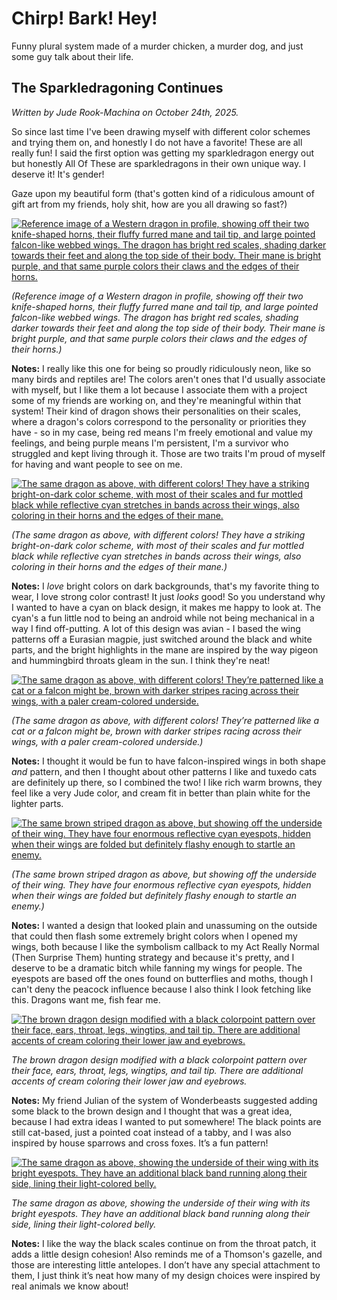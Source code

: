 # Chirp! Bark! Hey!

Funny plural system made of a murder chicken, a murder dog, and just some guy talk about their life.
    
## The Sparkledragoning Continues

<p><i>Written by Jude Rook-Machina on October 24th, 2025.</i></p>

<p>So since last time I've been drawing myself with different color schemes and trying them on, and honestly I do not have a favorite! These are all really fun! I said the first option was getting my sparkledragon energy out but honestly All Of These are sparkledragons in their own unique way. I deserve it! It's gender!</p>

<p>Gaze upon my beautiful form (that's gotten kind of a ridiculous amount of gift art from my friends, holy shit, how are you all drawing so fast?)</p>

<a href="https://ibb.co/FLF0N83D"><img src="https://i.ibb.co/VcsQrM9q/jude-dragon-1.png" alt="Reference image of a Western dragon in profile, showing off their two knife-shaped horns, their fluffy furred mane and tail tip, and large pointed falcon-like webbed wings. The dragon has bright red scales, shading darker towards their feet and along the top side of their body. Their mane is bright purple, and that same purple colors their claws and the edges of their horns." border="0"></a>
<p><i>(Reference image of a Western dragon in profile, showing off their two knife-shaped horns, their fluffy furred mane and tail tip, and large pointed falcon-like webbed wings. The dragon has bright red scales, shading darker towards their feet and along the top side of their body. Their mane is bright purple, and that same purple colors their claws and the edges of their horns.)</i></p>

<p><strong>Notes:</strong> I really like this one for being so proudly ridiculously neon, like so many birds and reptiles are! The colors aren't ones that I'd usually associate with myself, but I like them a lot because I associate them with a project some of my friends are working on, and they're meaningful within that system! Their kind of dragon shows their personalities on their scales, where a dragon's colors correspond to the personality or priorities they have - so in my case, being red means I'm freely emotional and value my feelings, and being purple means I'm persistent, I'm a survivor who struggled and kept living through it. Those are two traits I'm proud of myself for having and want people to see on me.</p>

<a href="https://ibb.co/pqf3gX0"><img src="https://i.ibb.co/4k8jcNm/jude-dragon-2.png" alt="The same dragon as above, with different colors! They have a striking bright-on-dark color scheme, with most of their scales and fur mottled black while reflective cyan stretches in bands across their wings, also coloring in their horns and the edges of their mane." border="0"></a>
<p><i>(The same dragon as above, with different colors! They have a striking bright-on-dark color scheme, with most of their scales and fur mottled black while reflective cyan stretches in bands across their wings, also coloring in their horns and the edges of their mane.)</i></p>

<p><strong>Notes:</strong> I <em>love</em> bright colors on dark backgrounds, that&#39;s my favorite thing to wear, I love strong color contrast! It just <em>looks</em> good! So you understand why I wanted to have a cyan on black design, it makes me happy to look at. The cyan&#39;s a fun little nod to being an android while not being mechanical in a way I find off-putting. A lot of this design was avian - I based the wing patterns off a Eurasian magpie, just switched around the black and white parts, and the bright highlights in the mane are inspired by the way pigeon and hummingbird throats gleam in the sun. I think they&#39;re neat!</p>

<a href="https://ibb.co/23rg5HJM"><img src="https://i.ibb.co/TMGmrdy0/jude-dragon-3a.png" alt="The same dragon as above, with different colors! They’re patterned like a cat or a falcon might be, brown with darker stripes racing across their wings, with a paler cream-colored underside." border="0"></a>
<p><i>(The same dragon as above, with different colors! They’re patterned like a cat or a falcon might be, brown with darker stripes racing across their wings, with a paler cream-colored underside.)</i></p>

<p><strong>Notes:</strong> I thought it would be fun to have falcon-inspired wings in both shape <em>and</em> pattern, and then I thought about other patterns I like and tuxedo cats are definitely up there, so I combined the two! I like rich warm browns, they feel like a very Jude color, and cream fit in better than plain white for the lighter parts.</p>

<a href="https://ibb.co/p62ptcc2"><img src="https://i.ibb.co/20qBDxxq/jude-dragon-3b.png" alt="The same brown striped dragon as above, but showing off the underside of their wing. They have four enormous reflective cyan eyespots, hidden when their wings are folded but definitely flashy enough to startle an enemy." border="0"></a>
<p><i>(The same brown striped dragon as above, but showing off the underside of their wing. They have four enormous reflective cyan eyespots, hidden when their wings are folded but definitely flashy enough to startle an enemy.)</i></p>

<p><strong>Notes:</strong> I wanted a design that looked plain and unassuming on the outside that could then flash some extremely bright colors when I opened my wings, both because I like the symbolism callback to my Act Really Normal (Then Surprise Them) hunting strategy and because it&#39;s pretty, and I deserve to be a dramatic bitch while fanning my wings for people. The eyespots are based off the ones found on butterflies and moths, though I can&#39;t deny the peacock influence because I also think I look fetching like this. Dragons want me, fish fear me.</p>

<a href="https://ibb.co/zhNcTCCL"><img src="https://i.ibb.co/pvnDBNNs/jude-dragon-4a.png" alt="The brown dragon design modified with a black colorpoint pattern over their face, ears, throat, legs, wingtips, and tail tip. There are additional accents of cream coloring their lower jaw and eyebrows." border="0"></a>
<p><i>The brown dragon design modified with a black colorpoint pattern over their face, ears, throat, legs, wingtips, and tail tip. There are additional accents of cream coloring their lower jaw and eyebrows.</i></p>

<p><strong>Notes:</strong> My friend Julian of the system of Wonderbeasts suggested adding some black to the brown design and I thought that was a great idea, because I had extra ideas I wanted to put somewhere! The black points are still cat-based, just a pointed coat instead of a tabby, and I was also inspired by house sparrows and cross foxes. It’s a fun pattern!</p>

<a href="https://ibb.co/gbPCJkvc"><img src="https://i.ibb.co/twx5DVZ1/jude-dragon-4b.png" alt="The same dragon as above, showing the underside of their wing with its bright eyespots. They have an additional black band running along their side, lining their light-colored belly." border="0"></a>
<p><i>The same dragon as above, showing the underside of their wing with its bright eyespots. They have an additional black band running along their side, lining their light-colored belly.</i></p>

<p><strong>Notes:</strong> I like the way the black scales continue on from the throat patch, it adds a little design cohesion! Also reminds me of a Thomson&#39;s gazelle, and those are interesting little antelopes. I don’t have any special attachment to them, I just think it’s neat how many of my design choices were inspired by real animals we know about!</p>
